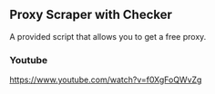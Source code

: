 ## Proxy Scraper with Checker
A provided script that allows you to get a free proxy.
### Youtube
https://www.youtube.com/watch?v=f0XgFoQWvZg
